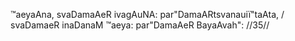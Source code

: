 ™aeyaAna, svaDamaAeR ivagAuNA: par"DamaARtsvanauiï"taAta, /
svaDamaeR inaDanaM ™aeya: par"DamaAeR BayaAvah": //35//